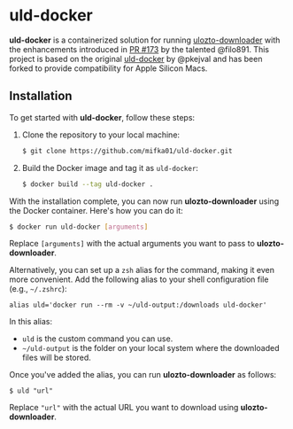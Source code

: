 # uld-docker

**uld-docker** is a containerized solution for running [ulozto-downloader](https://github.com/setnicka/ulozto-downloader) with the enhancements introduced in [PR #173](https://github.com/setnicka/ulozto-downloader/pull/173) by the talented @filo891. This project is based on the original [uld-docker](https://github.com/pkejval/uld-docker) by @pkejval and has been forked to provide compatibility for Apple Silicon Macs.

## Installation

To get started with **uld-docker**, follow these steps:

1.  Clone the repository to your local machine:
    ```bash
    $ git clone https://github.com/mifka01/uld-docker.git
    ```
2.  Build the Docker image and tag it as `uld-docker`:

    ```bash
    $ docker build --tag uld-docker .
    ```

With the installation complete, you can now run **ulozto-downloader** using the Docker container. Here's how you can do it:

```bash
$ docker run uld-docker [arguments]
```

Replace `[arguments]` with the actual arguments you want to pass to **ulozto-downloader**.

Alternatively, you can set up a `zsh` alias for the command, making it even more convenient. Add the following alias to your shell configuration file (e.g., `~/.zshrc`):

```
alias uld='docker run --rm -v ~/uld-output:/downloads uld-docker'
```

In this alias:

- `uld` is the custom command you can use.
- `~/uld-output` is the folder on your local system where the downloaded files will be stored.

Once you've added the alias, you can run **ulozto-downloader** as follows:

`$ uld "url"`

Replace `"url"` with the actual URL you want to download using **ulozto-downloader**.
